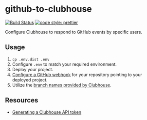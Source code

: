 # github-to-clubhouse

[![Build Status](https://travis-ci.org/dcalhoun/github-to-clubhouse.svg?branch=master)](https://travis-ci.org/dcalhoun/github-to-clubhouse)
[![code style: prettier](https://img.shields.io/badge/code_style-prettier-ff69b4.svg)](https://github.com/prettier/prettier)

Configure Clubhouse to respond to GitHub events by specific users.

## Usage

1.  `cp .env.dist .env`
1.  Configure `.env` to match your required environment.
1.  Deploy your project.
1.  [Configure a GitHub webhook](https://developer.github.com/webhooks/creating/#setting-up-a-webhook) for your repository pointing to your deployed project.
1.  Utilize the [branch names provided by Clubhouse](https://help.clubhouse.io/hc/en-us/articles/207540323-Using-The-Clubhouse-GitHub-Integration-with-Branches-and-Pull-Requests-).

## Resources

* [Generating a Clubhouse API token](https://clubhouse.io/api/rest/v2/#Authentication)
